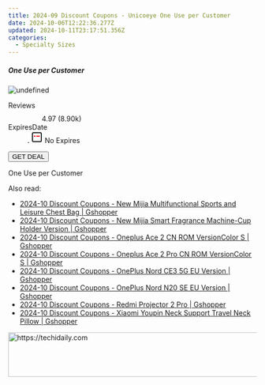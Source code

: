 ```yaml
---
title: 2024-09 Discount Coupons - Unicoeye One Use per Customer
date: 2024-10-06T12:22:36.277Z
updated: 2024-10-11T23:17:51.356Z
categories:
  - Specialty Sizes
---
```


<div class="max-w-4xl mx-auto grid grid-cols-1 lg:max-w-5xl lg:gap-x-20 lg:grid-cols-2">
  <div class="relative p-3 col-start-1 row-start-1 flex flex-col-reverse rounded-lg bg-gradient-to-t from-black/75 via-black/0 sm:bg-none sm:row-start-2 sm:p-0 lg:row-start-1">
    <h5 class="mt-1 text-lg font-semibold text-white sm:text-slate-900 md:text-2xl dark:sm:text-white">One Use per Customer</h5>
  </div>
  
  <div class="col-start-1 col-end-3 row-start-1 grid gap-4 sm:mb-6 sm:grid-cols-4 lg:col-start-2 lg:row-span-6 lg:row-end-6 lg:mb-0 lg:gap-6">
      <img src="https://cdn3.impact.com//display-logo-via-campaign/18498.gif" onClick="javascript:window.open(decodeURIComponent('https%3A%2F%2Funicoeye.pxf.io%2Fc%2F5597632%2F1982628%2F18498'), '_blank');void(0);" alt="undefined" class="h-60 w-full rounded-lg object-cover sm:col-span-2 sm:h-52 lg:col-span-full" loading="lazy" />
    
  </div>
  <dl class="row-start-2 mt-4 flex items-center text-xs font-medium sm:row-start-3 sm:mt-1 md:mt-2.5 lg:row-start-2">
    <dt class="sr-only">Reviews</dt>
    <dd class="flex items-center text-indigo-600 dark:text-indigo-400">
      <svg width="24" height="24" fill="none" aria-hidden="true" class="mr-1 stroke-current dark:stroke-indigo-500">
        <path d="m12 5 2 5h5l-4 4 2.103 5L12 16l-5.103 3L9 14l-4-4h5l2-5Z" stroke-width="2" stroke-linecap="round" stroke-linejoin="round" />
      </svg>
      <span>4.97 <span class="font-normal text-slate-400">(8.90k)</span></span>
    </dd>
    <dt class="sr-only">ExpiresDate</dt>
    <dd class="flex items-center">
      <svg width="2" height="2" aria-hidden="true" fill="currentColor" class="mx-3 text-slate-300">
        <circle cx="1" cy="1" r="1" />
      </svg>
      <svg width="24" height="24" viewBox="0 0 24 24" fill="none" stroke="currentColor" stroke-width="2">
        <rect x="3" y="3" width="18" height="18" rx="2" fill="#fff" />
        <path d="M6 10L18 10" stroke="red" stroke-width="2" fill="none" />
        <path d="M10 6L10 18" stroke="#fff" stroke-width="2" fill="none" />
      </svg>
      No Expires    </dd>
  </dl>
  <div class="col-start-1 row-start-3 mt-4 self-center sm:col-start-2 sm:row-span-2 sm:row-start-2 sm:mt-0 lg:col-start-1 lg:row-start-3 lg:row-end-4 lg:mt-6">
    <button type="button" onClick="javascript:window.open(decodeURIComponent('https%3A%2F%2Funicoeye.pxf.io%2Fc%2F5597632%2F1982628%2F18498'), '_blank');void(0);" class="rounded-lg bg-red-600 px-3 py-2 text-sm font-medium leading-6 text-white">GET DEAL</button>
  </div>
  <p class="col-start-1 mt-4 text-sm leading-6 sm:col-span-2 lg:col-span-1 lg:row-start-4 lg:mt-6 dark:text-slate-400">
    One Use per Customer  </p>
</div>

<ins class="adsbygoogle"
      style="display:block"
      data-ad-client="ca-pub-7571918770474297"
      data-ad-slot="8358498916"
      data-ad-format="auto"
      data-full-width-responsive="true"></ins>
    

<span class="atpl-alsoreadstyle">Also read:</span>
<div><ul>
<li><a href="https://coupons.techidaily.com/coupon-1118164-share-97331-sale/"><u>2024-10 Discount Coupons - New Mijia Multifunctional Sports and Leisure Chest Bag | Gshopper</u></a></li>
<li><a href="https://coupons.techidaily.com/coupon-1118162-share-97331-sale/"><u>2024-10 Discount Coupons - New Mijia Smart Fragrance Machine-Cup Holder Version | Gshopper</u></a></li>
<li><a href="https://coupons.techidaily.com/coupon-1118167-share-97331-sale/"><u>2024-10 Discount Coupons - Oneplus Ace 2 CN ROM VersionColor S | Gshopper</u></a></li>
<li><a href="https://coupons.techidaily.com/coupon-1118168-share-97331-sale/"><u>2024-10 Discount Coupons - Oneplus Ace 2 Pro CN ROM VersionColor S | Gshopper</u></a></li>
<li><a href="https://coupons.techidaily.com/coupon-1118165-share-97331-sale/"><u>2024-10 Discount Coupons - OnePlus Nord CE3 5G EU Version | Gshopper</u></a></li>
<li><a href="https://coupons.techidaily.com/coupon-1118166-share-97331-sale/"><u>2024-10 Discount Coupons - OnePlus Nord N20 SE EU Version | Gshopper</u></a></li>
<li><a href="https://coupons.techidaily.com/coupon-1118161-share-97331-sale/"><u>2024-10 Discount Coupons - Redmi Projector 2 Pro | Gshopper</u></a></li>
<li><a href="https://coupons.techidaily.com/coupon-1118163-share-97331-sale/"><u>2024-10 Discount Coupons - Xiaomi Youpin Neck Support Travel Neck Pillow | Gshopper</u></a></li>
</ul></div>

<!-- affiliate ads begin -->
<a href="https://appsumo.8odi.net/c/5597632/2049370/7443" target="_top" id="2049370">
  <img src="//a.impactradius-go.com/display-ad/7443-2049370" border="0" alt="https://techidaily.com" width="728" height="90"/>
</a>
<img height="0" width="0" src="https://appsumo.8odi.net/i/5597632/2049370/7443" style="position:absolute;visibility:hidden;" border="0" />
<!-- affiliate ads end -->

